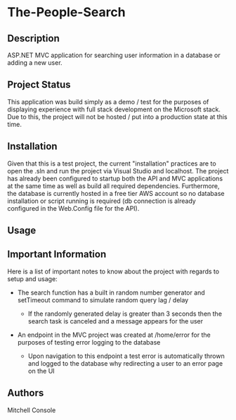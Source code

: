 # The-People-Search

## Description
ASP.NET MVC application for searching user information in a database or adding a new user. 

## Project Status
This application was build simply as a demo / test for the purposes of displaying experience with full stack development on the Microsoft stack. Due to this, the project will not be hosted / put into a production state at this time.

## Installation
Given that this is a test project, the current "installation" practices are to open the .sln and run the project via Visual Studio and localhost. The project has already been configured to startup both the API and MVC applications at the same time as well as build all required dependencies. Furthermore, the database is currently hosted in a free tier AWS account so no database installation or script running is required (db connection is already configured in the Web.Config file for the API).

## Usage

## Important Information
Here is a list of important notes to know about the project with regards to setup and usage:
- The search function has a built in random number generator and setTimeout command to simulate random query lag / delay
	- If the randomly generated delay is greater than 3 seconds then the search task is canceled and a message appears for the user
	
- An endpoint in the MVC project was created at /home/error for the purposes of testing error logging to the database
	- Upon navigation to this endpoint a test error is automatically thrown and logged to the database why redirecting a user to an error page on the UI
	

## Authors
Mitchell Console
